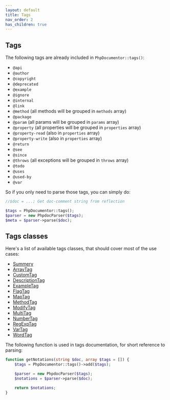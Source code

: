 ```yaml
---
layout: default
title: Tags
nav_order: 2
has_children: true
---
```



Tags
---

The following tags are already included in `PhpDocumentor::tags()`:

* `@api`
* `@author`
* `@copyright`
* `@deprecated`
* `@example`
* `@ignore`
* `@internal`
* `@link`
* `@method` (all methods will be grouped in `methods` array)
* `@package`
* `@param` (all params will be grouped in `params` array)
* `@property` (all properties will be grouped in `properties` array)
* `@property-read` (also in `properties` array)
* `@property-write` (also in `properties` array)
* `@return`
* `@see`
* `@since`
* `@throws` (all exceptions will be grouped in `throws` array)
* `@todo`
* `@uses`
* `@used-by`
* `@var`

So if you only need to parse those tags, you can simply do:

```php
//$doc = ...; Get doc-comment string from reflection

$tags = PhpDocumentor::tags();
$parser = new PhpdocParser($tags);
$meta = $parser->parse($doc);
```

Tags classes
---

Here's a list of available tags classes, that should cover most of the use cases:

* [Summery](summery.md)
* [ArrayTag](array.md)
* [CustomTag](custom.md)
* [DescriptionTag](description.md)
* [ExampleTag](example.md)
* [FlagTag](flag.md)
* [MapTag](map.md)
* [MethodTag](method.md)
* [ModifyTag](modify.md)
* [MultiTag](multi.md)
* [NumberTag](number.md)
* [RegExpTag](regexp.md)
* [VarTag](var.md)
* [WordTag](word.md)

The following function is used in tags documentation, for short reference to parsing:

```php
function getNotations(string $doc, array $tags = []) {
    $tags = PhpDocumentor::tags()->add($tags);

    $parser = new PhpdocParser($tags);
    $notations = $parser->parse($doc);

    return $notations;
}
```

